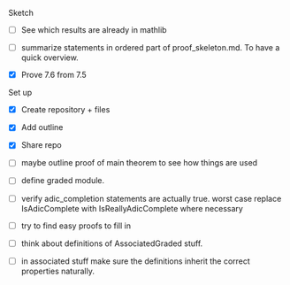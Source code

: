 Sketch
- [ ] See which results are already in mathlib
- [ ] summarize statements in ordered part of proof_skeleton.md. To have a quick overview. 
- [X] Prove 7.6 from 7.5


Set up
- [X] Create repository + files
- [X] Add outline 
- [X] Share repo 


- [ ] maybe outline proof of main theorem to see how things are used
- [ ] define graded module.
- [ ] verify adic_completion statements are actually true. worst case replace IsAdicComplete with IsReallyAdicComplete where necessary
- [ ] try to find easy proofs to fill in
- [ ] think about definitions of AssociatedGraded stuff. 
- [ ] in associated stuff make sure the definitions inherit the correct properties naturally. 